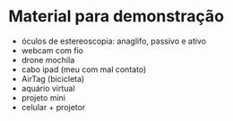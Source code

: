 

# Material para demonstração

- óculos de estereoscopia: anaglifo, passivo e ativo
- webcam com fio
- drone mochila
- cabo ipad (meu com mal contato)
- AirTag (bicicleta)
- aquário virtual
- projeto mini
- celular + projetor
